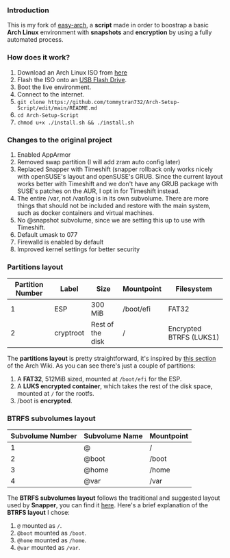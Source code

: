 ### Introduction
This is my fork of [easy-arch](https://github.com/classy-giraffe/easy-arch), a **script** made in order to boostrap a basic **Arch Linux** environment with **snapshots** and **encryption** by using a fully automated process.

### How does it work?
1. Download an Arch Linux ISO from [here](https://archlinux.org/download/)
2. Flash the ISO onto an [USB Flash Drive](https://wiki.archlinux.org/index.php/USB_flash_installation_medium).
3. Boot the live environment.
4. Connect to the internet.
5. `git clone https://github.com/tommytran732/Arch-Setup-Script/edit/main/README.md`
6. `cd Arch-Setup-Script`
7. `chmod u+x ./install.sh && ./install.sh`

### Changes to the original project
1. Enabled AppArmor
2. Removed swap partition (I will add zram auto config later)
3. Replaced Snapper with Timeshift (snapper rollback only works nicely with openSUSE's layout and openSUSE's GRUB. Since the current layout works better with Timeshift and we don't have any GRUB package with SUSE's patches on the AUR, I opt in for Timeshift instead.
4. The entire /var, not /var/log is in its own subvolume. There are more things that should not be included and restore with the main system, such as docker containers and virtual machines.
5. No @snapshot subvolume, since we are setting this up to use with Timeshift.
6. Default umask to 077
7. Firewalld is enabled by default
8. Improved kernel settings for better security

### Partitions layout 

| Partition Number | Label     | Size              | Mountpoint | Filesystem             |
|------------------|-----------|-------------------|------------|------------------------|
| 1                | ESP       | 300 MiB           | /boot/efi  | FAT32                  |
| 2                | cryptroot | Rest of the disk  | /          | Encrypted BTRFS (LUKS1)|

The **partitions layout** is pretty straightforward, it's inspired by [this section](https://wiki.archlinux.org/index.php/Dm-crypt/Encrypting_an_entire_system#Btrfs_subvolumes_with_swap) of the Arch Wiki. As you can see there's just a couple of partitions:
1. A **FAT32**, 512MiB sized, mounted at `/boot/efi` for the ESP.
2. A **LUKS encrypted container**, which takes the rest of the disk space, mounted at `/` for the rootfs.
3. /boot is **encrypted**.

### BTRFS subvolumes layout

| Subvolume Number | Subvolume Name | Mountpoint       |
|------------------|----------------|------------------|
| 1                | @              | /                |
| 2                | @boot          | /boot
| 3                | @home          | /home            |
| 4                | @var           | /var             |

The **BTRFS subvolumes layout** follows the traditional and suggested layout used by **Snapper**, you can find it [here](https://wiki.archlinux.org/index.php/Snapper#Suggested_filesystem_layout). Here's a brief explanation of the **BTRFS layout** I chose:
1. `@` mounted as `/`.
2. `@boot` mounted as `/boot`.
3. `@home` mounted as `/home`.
4. `@var` mounted as `/var`.
